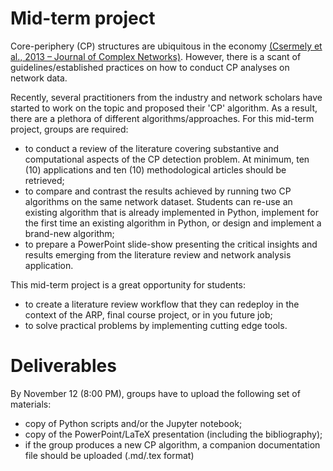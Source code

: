 Mid-term project
================

Core-periphery (CP) structures are ubiquitous in the economy [(Csermely
 et al., 2013 – Journal of Complex Networks)](https://academic.oup.com/comnet/article-abstract/1/2/93/2392115). However, 
there is a scant of guidelines/established practices on how to conduct CP
 analyses on network data.
 
 Recently, several practitioners from the industry and network scholars have
  started to work on the topic and proposed their 'CP' algorithm. As a
   result, there are a plethora of different algorithms/approaches. For
 this mid-term project, groups are required:
 
+ to conduct a review of the literature covering substantive and
 computational aspects of the CP detection problem. At minimum, ten (10)
  applications and ten (10) methodological articles should be retrieved;
+ to compare and contrast the results achieved by running two CP
 algorithms on the same network dataset. Students can re-use an existing
  algorithm that is already implemented in Python, implement for the first
   time an existing algorithm in Python, or design and implement a brand-new
    algorithm;
+ to prepare a PowerPoint slide-show presenting the critical insights and
 results emerging from the literature review and network analysis application.
 
 This mid-term project is a great opportunity for students:
 
 + to create a literature review workflow that they can redeploy in the
  context of the ARP, final course project, or in you future job;
 + to solve practical problems by implementing cutting edge tools.
 
    
Deliverables
============

By November 12 (8:00 PM), groups have to upload the following set of
 materials:

+ copy of Python scripts and/or the Jupyter notebook;
+ copy of the PowerPoint/LaTeX presentation (including the bibliography);
+ if the group produces a new CP algorithm, a companion documentation file
 should be uploaded (.md/.tex format)
